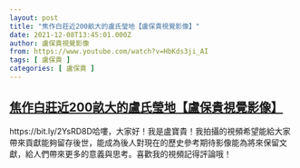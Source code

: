```yaml
---
layout: post
title: "焦作白莊近200畝大的盧氏瑩地【盧保貴視覺影像】"
date: 2021-12-08T13:45:01.000Z
author: 盧保貴視覺影像
from: https://www.youtube.com/watch?v=HbKds3ji_AI
tags: [ 盧保貴 ]
categories: [ 盧保貴 ]
---
```

<!--1638971101000-->
[焦作白莊近200畝大的盧氏瑩地【盧保貴視覺影像】](https://www.youtube.com/watch?v=HbKds3ji_AI)
------

<div>
https://bit.ly/2YsRD8D哈嘍，大家好！我是盧寶貴！我拍攝的視頻希望能給大家帶來貢獻能夠留存後世，能成為後人對現在的歷史參考期待影像能為將來保留文獻，給人們帶來更多的意義與思考。喜歡我的視頻記得評論哦！
</div>
